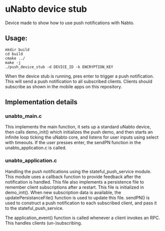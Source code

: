 # uNabto device stub
Device made to show how to use push notifications with Nabto.

## Usage:

```
mkdir build
cd build
cmake ../
make -j
./push_device_stub -d DEVICE_ID -k ENCRYPTION_KEY
```
When the device stub is running, pres enter to trigger a push notification. This will send a push notification to all subscribed clients. Clients should subscribe as shown in the mobile apps on this repository.

## Implementation details

### unabto_main.c
This implements the main function, it sets up a standard uNabto device, then calls demo_init() which initializes the push demo, and then starts an infinite loop ticking the uNabto core, and listens for user inputs using select with timeouts. If the user presses enter, the sendPN function in the unabto_application.c is called.

### unabto_application.c
Handling the push notifications using the stateful_push_service module. This module uses a callback function to provide feedback after the notification is handled.
This file also implements a persistence file to remember client subscriptions after a restart. This file is initialized in demo_init(). When new subscription data is available, the updatePersistanceFile() function is used to update this file.
sendPN() is used to construct a push notification to each subscribed client, and pass it to the stateful_push_service.

The application_event() function is called whenever a client invokes an RPC. This handles clients (un-)subscribing.